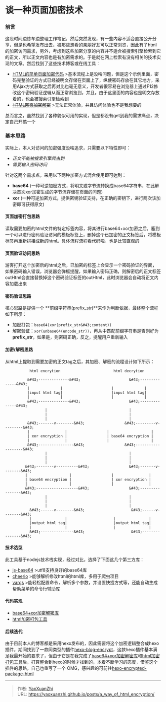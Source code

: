 # 谈一种页面加密技术


### 前言
这段时间边练车边整理工作笔记，然后突然发现，有一些内容不适合直接公开分享，但是也希望发布出去，被那些想看的亲朋好友可以正常浏览，因此有了html的加密访问需求，另外，考虑到这些加密分享的内容并不适合被搜索引擎检索到它的正文，所以正文内容也是有加密需求的。于是就在网上检索有没有相关的技术实现的文章。然后找到了这些技术博客或在线工具：
 - [HTML的简单页面加密代码](https://blog.csdn.net/weixin_44548876/article/details/86725023)
   &gt;基本流程上是没啥问题，但是这个示例里面，密码完整验证的方式已经被明文存储在页面上了，纵使密码存放在其它地方，采用Ajax方式获取之后再对比也毫无意义，开发者很容易在浏览器上通过F12修改这个密码验证逻辑从而正常浏览到，并且，由于这里面的内容也是明文存放着的，也会被搜索引擎检索到
 - ~~[HTML网页加密解密](http://cha.buyiju.com/tool/cryptogram.htm)~~
   &gt;无法正常体验，并且访问体验也不是我想要的

总而言之，虽然找到了各种貌似可用的实现，但是都没有get到我的需求痛点，决定自己开搞一个

### 基本思路
实际上，本人对访问的加密强度没啥追求，只需要以下特性即可：
  - *正文不能被搜索引擎爬虫到*
  - *需要输入密码访问*

针对这两个需求点，采用以下两种加密方式混合使用即可达到：
  - **base64** (一种可逆加密方式，将明文或字节流转换成base64字符串，在此解决首次xor加密生成的字节流存储在页面的问题)
  - **xor** (一种可逆加密方式，提供密钥验证支持，在正确的密钥下，进行两次该加密即可获得原文)

#### 页面加密打包思路
读取需要加密的html文件的特定标签内容，将其进行base64&#43;xor加密之后，塞到一个可以进行密码验证访问的模板标签上，删掉这个已加密的正文标签后，将模板标签再重新拼接成新的html。具体流程流程看代码啦，也是比较直观的

#### 页面验证访问思路
游客打开这个加密后的html之后，已加密的标签上会显示一个密码验证的界面，如果密码输入错误，浏览器会弹框提醒，如果输入密码正确，则解密后的正文标签outHtml会直接替换掉这个密码验证标签的outHtml，此时浏览器会自动将正文内容加载出来

#### 密码验证思路
核心思路是提供一个 **前缀字符串(prefix_str)**来作为判断依据，最终整个流程如下所示：

 - 加密打包：`base64(xor(prefix_str&#43;content))`
 - 解密验证：`xor(unbase64(encode_str))`，再从中匹配前缀字符串是否刚好为 **prefix_str**，如果是，则密码正确，反之，提醒用户重新输入

#### 加密/解密思路
从html上提取到需要加密的正文tag之后，其加密、解密的流程设计如下所示：

```text
           html encrytion                        html decrytion

          &#43;--------------&#43;                      &#43;--------------&#43;
          |              |                      |              |
          |input html tag|                      |input html tag|
          |              |                      |              |
          &#43;--------------&#43;                      &#43;--------------&#43;
                  |                                     |
                  |                                     |
                  |                                     |
          &#43;-------v--------&#43;                  &#43;---------v---------&#43;
          |                |                  |                   |
          | xor encryption |                  | base64 encryption |
          |                |                  |                   |
          &#43;----------------&#43;                  &#43;-------------------&#43;
                  |                                     |
                  |                                     |
                  |                                     |
         &#43;--------v----------&#43;                  &#43;-------v--------&#43;
         |                   |                  |                |
         | base64 encryption |                  | xor encryption |
         |                   |                  |                |
         &#43;-------------------&#43;                  &#43;----------------&#43;
                  |                                     |
                  |                                     |
                  |                                     |
           &#43;------v--------&#43;                     &#43;------v--------&#43;
           |               |                     |               |
           |output html tag|                     |output html tag|
           |               |                     |               |
           &#43;---------------&#43;                     &#43;---------------&#43;
```

#### 技术选型
此工具基于nodejs技术栈实现，经过对比，选择了下面这几个第三方库：
  - [js-base64](https://www.npmjs.com/package/js-base64)
    &gt;utf8支持良好的base64库
  - [cheerio](https://www.npmjs.com/package/cheerio)
    &gt;能够解析修改html的html库，多用于爬虫项目
  - [yargs](https://www.npmjs.com/package/yargs)
    &gt;能轻松配置命令，解析多个参数，并设置快捷方式等，还能自动生成帮助菜单的命令行辅助库

#### 代码实现
  - [base64&#43;xor加密解密库](https://github.com/YaoXuanZhi/base64_with_xor/blob/master/js/base64_with_xor.js)
  - [html加密打包工具](https://github.com/YaoXuanZhi/base64_with_xor/blob/master/tools/package_encrypted_html.js)

#### 后续迭代
由于目前本人的博客都是采用hexo发布的，因此需要将这个加密逻辑整合成hexo插件，期间找到了一款同类型的插件[hexo-blog-encrypt](https://github.com/D0n9X1n/hexo-blog-encrypt)，这款hexo插件基本满足我最开始的要求了，但由于它是在我完成了[base64&#43;xor加密解密库](https://github.com/YaoXuanZhi/base64_with_xor/blob/master/js/base64_with_xor.js)和[html加密打包工具](https://github.com/YaoXuanZhi/base64_with_xor/blob/master/tools/package_encrypted_html.js)后，打算整合到hexo的时候才找到的，本着不断学习的态度，借鉴这个插件的思路，自己也重写了一个 OMG，感兴趣的可前往[hexo-encrypted-package-html](https://github.com/YaoXuanZhi/hexo-encrypted-package-html)

---

> 作者: [YaoXuanZhi](https://github.com/YaoXuanZhi)  
> URL: https://yaoxuanzhi.github.io/posts/a_way_of_html_encryption/  

